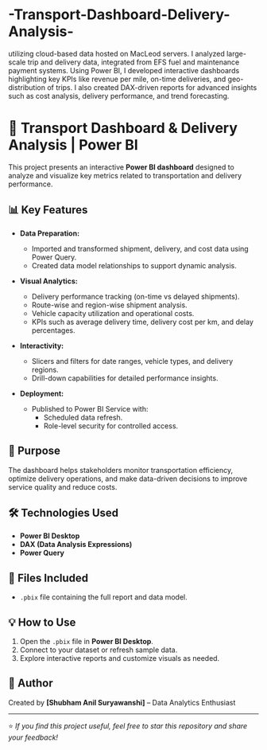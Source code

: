 # -Transport-Dashboard-Delivery-Analysis-
 utilizing cloud-based data hosted on MacLeod servers. I analyzed large-scale trip and delivery data, integrated from EFS fuel and maintenance payment systems. Using Power BI, I developed interactive dashboards highlighting key KPIs like revenue per mile, on-time deliveries, and geo-distribution of trips. I also created DAX-driven reports for advanced insights such as cost analysis, delivery performance, and trend forecasting.
# 🚚 Transport Dashboard & Delivery Analysis | Power BI

This project presents an interactive **Power BI dashboard** designed to analyze and visualize key metrics related to transportation and delivery performance.

## 📊 Key Features

- **Data Preparation:**
  - Imported and transformed shipment, delivery, and cost data using Power Query.
  - Created data model relationships to support dynamic analysis.

- **Visual Analytics:**
  - Delivery performance tracking (on-time vs delayed shipments).
  - Route-wise and region-wise shipment analysis.
  - Vehicle capacity utilization and operational costs.
  - KPIs such as average delivery time, delivery cost per km, and delay percentages.

- **Interactivity:**
  - Slicers and filters for date ranges, vehicle types, and delivery regions.
  - Drill-down capabilities for detailed performance insights.

- **Deployment:**
  - Published to Power BI Service with:
    - Scheduled data refresh.
    - Role-level security for controlled access.

## 🎯 Purpose

The dashboard helps stakeholders monitor transportation efficiency, optimize delivery operations, and make data-driven decisions to improve service quality and reduce costs.

## 🛠️ Technologies Used

- **Power BI Desktop**
- **DAX (Data Analysis Expressions)**
- **Power Query**

## 📂 Files Included

- `.pbix` file containing the full report and data model.

## 💡 How to Use

1. Open the `.pbix` file in **Power BI Desktop**.
2. Connect to your dataset or refresh sample data.
3. Explore interactive reports and customize visuals as needed.

## 📢 Author

Created by **[Shubham Anil Suryawanshi]** – Data Analytics Enthusiast

---

⭐ *If you find this project useful, feel free to star this repository and share your feedback!*
